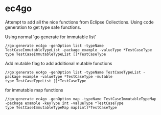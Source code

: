 # ec4go

Attempt to add all the nice functions from Eclipse Collections.  Using code generation to get type safe functions.

Using normal 'go generate for immutable list'

    //go:generate ec4go -genOption list -typeName TestCaseImmutableTypeList -package example -valueType *TestCaseType
    type TestCaseImmutableTypeList []*TestCaseType
        
Add mutable flag to add additional mutable functions
    
    //go:generate ec4go -genOption list -typeName TestCaseTypeList -package example -valueType *TestCaseType -mutable
    type TestCaseTypeList []*TestCaseType
    
    
for immutable map functions

    //go:generate ec4go -genOption map -typeName TestCaseImmutableTypeMap -package example -keyType int -valueType *TestCaseType
    type TestCaseImmutableTypeMap map[int]*TestCaseType